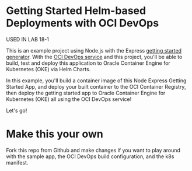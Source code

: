 # Getting Started Helm-based Deployments with OCI DevOps

USED IN LAB 18-1

This is an example project using Node.js with the Express [getting started generator](https://expressjs.com/en/starter/generator.html). With the [OCI DevOps service](https://www.oracle.com/devops/devops-service/) and this project, you'll be able to build, test and deploy this application to Oracle Container Engine for Kubernetes (OKE) via Helm Charts.

In this example, you'll build a container image of this Node Express Getting Started App, and deploy your built container to the OCI Container Registry, then deploy the getting started app to Oracle Container Engine for Kubernetes (OKE) all using the OCI DevOps service!

Let's go!

# Make this your own

Fork this repo from Github and make changes if you want to play around with the sample app, the OCI DevOps build configuration, and the k8s manifest.
